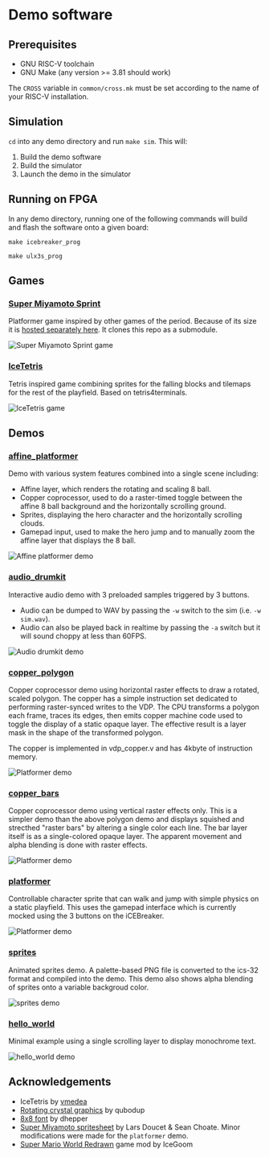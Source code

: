 # Demo software

## Prerequisites

* GNU RISC-V toolchain
* GNU Make (any version >= 3.81 should work)

The `CROSS` variable in `common/cross.mk` must be set according to the name of your RISC-V installation.

## Simulation

`cd` into any demo directory and run `make sim`. This will:

1. Build the demo software
2. Build the simulator
3. Launch the demo in the simulator

## Running on FPGA

In any demo directory, running one of the following commands will build and flash the software onto a given board:

```
make icebreaker_prog
```

```
make ulx3s_prog
```

## Games

### [Super Miyamoto Sprint](https://github.com/dan-rodrigues/super-miyamoto-sprint)

Platformer game inspired by other games of the period. Because of its size it is [hosted separately here](https://github.com/dan-rodrigues/super-miyamoto-sprint). It clones this repo as a submodule.

![Super Miyamoto Sprint game](screenshots/sms.png)

### [IceTetris](/software/tetris/)

Tetris inspired game combining sprites for the falling blocks and tilemaps for the rest of the playfield. Based on tetris4terminals.

![IceTetris game](screenshots/tetris.png)

## Demos

### [affine_platformer](/software/affine_platformer/)

Demo with various system features combined into a single scene including:

* Affine layer, which renders the rotating and scaling 8 ball.
* Copper coprocessor, used to do a raster-timed toggle between the affine 8 ball background and the horizontally scrolling ground.
* Sprites, displaying the hero character and the horizontally scrolling clouds.
* Gamepad input, used to make the hero jump and to manually zoom the affine layer that displays the 8 ball.

![Affine platformer demo](screenshots/affine_platformer.png)

### [audio_drumkit](/software/audio_drumkit/)

Interactive audio demo with 3 preloaded samples triggered by 3 buttons.

* Audio can be dumped to WAV by passing the `-w` switch to the sim (i.e. `-w sim.wav`).
* Audio can also be played back in realtime by passing the `-a` switch but it will sound choppy at less than 60FPS.

![Audio drumkit demo](screenshots/audio_drumkit.png)

### [copper_polygon](/software/copper_polygon/)

Copper coprocessor demo using horizontal raster effects to draw a rotated, scaled polygon. The copper has a simple instruction set dedicated to performing raster-synced writes to the VDP. The CPU transforms a polygon each frame, traces its edges, then emits copper machine code used to toggle the display of a static opaque layer. The effective result is a layer mask in the shape of the transformed polygon.

The copper is implemented in vdp_copper.v and has 4kbyte of instruction memory.

![Platformer demo](screenshots/copper_polygon.png)

### [copper_bars](/software/copper_bars/)

Copper coprocessor demo using vertical raster effects only. This is a simpler demo than the above polygon demo and displays squished and strecthed "raster bars" by altering a single color each line. The bar layer itself is as a single-colored opaque layer. The apparent movement and alpha blending is done with raster effects.

![Platformer demo](screenshots/copper_bars_squish.png)

### [platformer](/software/platformer/)

Controllable character sprite that can walk and jump with simple physics on a static playfield. This uses the gamepad interface which is currently mocked using the 3 buttons on the iCEBreaker.

![Platformer demo](screenshots/platformer.png)

### [sprites](/software/sprites/)

Animated sprites demo. A palette-based PNG file is converted to the ics-32 format and compiled into the demo. This demo also shows alpha blending of sprites onto a variable backgroud color.

![sprites demo](screenshots/sprites.png)

### [hello_world](/software/hello_world/)

Minimal example using a single scrolling layer to display monochrome text.

![hello_world demo](screenshots/hello_world.png)

## Acknowledgements

* IceTetris by [vmedea](https://github.com/dan-rodrigues/icestation-32/pull/12)
* [Rotating crystal graphics](https://opengameart.org/content/rotating-crystal-animation-8-step) by qubodup
* [8x8 font](https://github.com/dhepper/font8x8) by dhepper
* [Super Miyamoto spritesheet](https://opengameart.org/content/super-miyamoto) by Lars Doucet & Sean Choate. Minor modifications were made for the `platformer` demo.
* [Super Mario World Redrawn](https://www.romhacking.net/hacks/2919/) game mod by IceGoom
